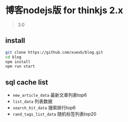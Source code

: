 # 博客nodejs版 for thinkjs 2.x

> 3.0

## install

```bash
git clone https://github.com/xuexb/blog.git
cd blog
npm install
npm run start
```

## sql cache list

* `new_article_data` 最新文章列表top6
* `list_data` 列表数据
* `search_hit_data` 搜索排行top6
* `rand_tags_list_data` 随机标签列表top20